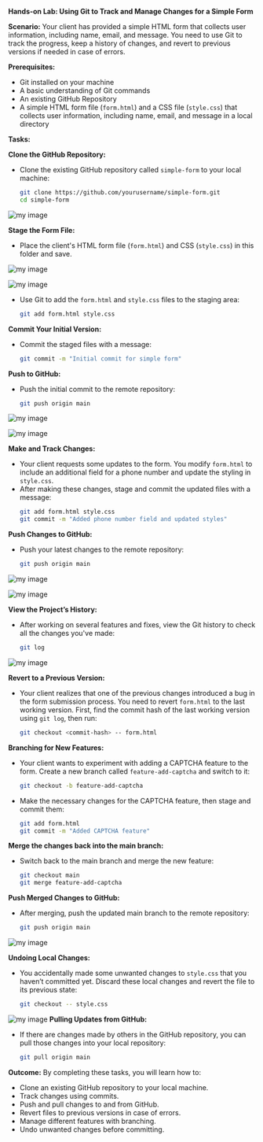 **Hands-on Lab: Using Git to Track and Manage Changes for a Simple Form**

**Scenario:**
Your client has provided a simple HTML form that collects user information, including name, email, and message. You need to use Git to track the progress, keep a history of changes, and revert to previous versions if needed in case of errors.

**Prerequisites:**
- Git installed on your machine
- A basic understanding of Git commands
- An existing GitHub Repository
- A simple HTML form file (`form.html`) and a CSS file (`style.css`) that collects user information, including name, email, and message in a local directory

**Tasks:**

**Clone the GitHub Repository:**

- Clone the existing GitHub repository called `simple-form` to your local machine:
  ```bash
  git clone https://github.com/yourusername/simple-form.git
  cd simple-form
  ```
![my image](https://github.com/jayymeg/SCM-Project/blob/master/project-2/images/S%201.png)

**Stage the Form File:**

- Place the client's HTML form file (`form.html`) and CSS (`style.css`) in this folder and save.

![my image](https://github.com/jayymeg/SCM-Project/blob/master/project-2/images/S%202.png)

![my image](https://github.com/jayymeg/SCM-Project/blob/master/project-2/images/S%203.png)
  
- Use Git to add the `form.html` and `style.css` files to the staging area:
  ```bash
  git add form.html style.css
  ```

**Commit Your Initial Version:**

- Commit the staged files with a message:
  ```bash
  git commit -m "Initial commit for simple form"
  ```

**Push to GitHub:**

- Push the initial commit to the remote repository:
  ```bash
  git push origin main
  ```
![my image](https://github.com/jayymeg/SCM-Project/blob/master/project-2/images/S%204.png)

![my image](https://github.com/jayymeg/SCM-Project/blob/master/project-2/images/S%205.png)

**Make and Track Changes:**

- Your client requests some updates to the form. You modify `form.html` to include an additional field for a phone number and update the styling in `style.css`.
- After making these changes, stage and commit the updated files with a message:
  ```bash
  git add form.html style.css
  git commit -m "Added phone number field and updated styles"
  ```

**Push Changes to GitHub:**

- Push your latest changes to the remote repository:
  ```bash
  git push origin main
  ```
![my image](https://github.com/jayymeg/SCM-Project/blob/master/project-2/images/S%206.png)

![my image](https://github.com/jayymeg/SCM-Project/blob/master/project-2/images/S%207.png)

**View the Project’s History:**

- After working on several features and fixes, view the Git history to check all the changes you've made:
  ```bash
  git log
  ```

![my image](https://github.com/jayymeg/SCM-Project/blob/master/project-2/images/S%208.png)

**Revert to a Previous Version:**

- Your client realizes that one of the previous changes introduced a bug in the form submission process. You need to revert `form.html` to the last working version. First, find the commit hash of the last working version using `git log`, then run:
  ```bash
  git checkout <commit-hash> -- form.html
  ```

**Branching for New Features:**

- Your client wants to experiment with adding a CAPTCHA feature to the form. Create a new branch called `feature-add-captcha` and switch to it:
  ```bash
  git checkout -b feature-add-captcha
  ```
- Make the necessary changes for the CAPTCHA feature, then stage and commit them:
  ```bash
  git add form.html
  git commit -m "Added CAPTCHA feature"
  ```

**Merge the changes back into the main branch:**

- Switch back to the main branch and merge the new feature:
  ```bash
  git checkout main
  git merge feature-add-captcha
  ```

**Push Merged Changes to GitHub:**

- After merging, push the updated main branch to the remote repository:
  ```bash
  git push origin main
  ```
![my image](https://github.com/jayymeg/SCM-Project/blob/master/project-2/images/S%209.png)

**Undoing Local Changes:**

- You accidentally made some unwanted changes to `style.css` that you haven’t committed yet. Discard these local changes and revert the file to its previous state:
  ```bash
  git checkout -- style.css
  ```
![my image](https://github.com/jayymeg/SCM-Project/blob/master/project-2/images/S%2010.png)
**Pulling Updates from GitHub:**

- If there are changes made by others in the GitHub repository, you can pull those changes into your local repository:
  ```bash
  git pull origin main
  ```
**Outcome:**
By completing these tasks, you will learn how to:

- Clone an existing GitHub repository to your local machine.
- Track changes using commits.
- Push and pull changes to and from GitHub.
- Revert files to previous versions in case of errors.
- Manage different features with branching.
- Undo unwanted changes before committing.

